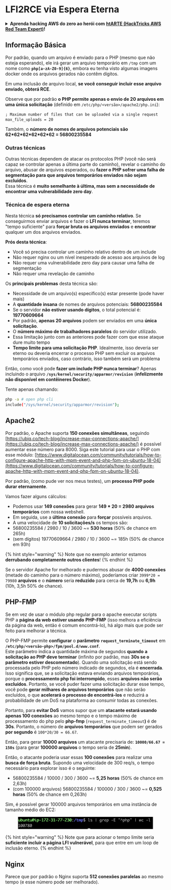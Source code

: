 # LFI2RCE via Espera Eterna

<details>

<summary><strong>Aprenda hacking AWS do zero ao herói com</strong> <a href="https://training.hacktricks.xyz/courses/arte"><strong>htARTE (HackTricks AWS Red Team Expert)</strong></a><strong>!</strong></summary>

Outras maneiras de apoiar o HackTricks:

* Se você deseja ver sua **empresa anunciada no HackTricks** ou **baixar o HackTricks em PDF** Verifique os [**PLANOS DE ASSINATURA**](https://github.com/sponsors/carlospolop)!
* Adquira o [**swag oficial do PEASS & HackTricks**](https://peass.creator-spring.com)
* Descubra [**A Família PEASS**](https://opensea.io/collection/the-peass-family), nossa coleção exclusiva de [**NFTs**](https://opensea.io/collection/the-peass-family)
* **Junte-se ao** 💬 [**grupo Discord**](https://discord.gg/hRep4RUj7f) ou ao [**grupo telegram**](https://t.me/peass) ou **siga-nos** no **Twitter** 🐦 [**@carlospolopm**](https://twitter.com/hacktricks\_live)**.**
* **Compartilhe seus truques de hacking enviando PRs para os** [**HackTricks**](https://github.com/carlospolop/hacktricks) e [**HackTricks Cloud**](https://github.com/carlospolop/hacktricks-cloud) repositórios do github.

</details>

## Informação Básica

Por padrão, quando um arquivo é enviado para o PHP (mesmo que não esteja esperando), ele irá gerar um arquivo temporário em `/tmp` com um nome como **`php[a-zA-Z0-9]{6}`**, embora eu tenha visto algumas imagens docker onde os arquivos gerados não contêm dígitos.

Em uma inclusão de arquivo local, **se você conseguir incluir esse arquivo enviado, obterá RCE**.

Observe que por padrão **o PHP permite apenas o envio de 20 arquivos em uma única solicitação** (definido em `/etc/php/<versão>/apache2/php.ini`):
```
; Maximum number of files that can be uploaded via a single request
max_file_uploads = 20
```
Também, o **número de nomes de arquivos potenciais são 62\*62\*62\*62\*62\*62 = 56800235584**

### Outras técnicas

Outras técnicas dependem de atacar os protocolos PHP (você não será capaz se controlar apenas a última parte do caminho), revelar o caminho do arquivo, abusar de arquivos esperados, ou **fazer o PHP sofrer uma falha de segmentação para que arquivos temporários enviados não sejam excluídos**.\
Essa técnica é **muito semelhante à última, mas sem a necessidade de encontrar uma vulnerabilidade zero day**.

### Técnica de espera eterna

Nesta técnica **só precisamos controlar um caminho relativo**. Se conseguirmos enviar arquivos e fazer o **LFI nunca terminar**, teremos "tempo suficiente" para **forçar bruta os arquivos enviados** e **encontrar** qualquer um dos arquivos enviados.

**Prós desta técnica**:

* Você só precisa controlar um caminho relativo dentro de um include
* Não requer nginx ou um nível inesperado de acesso aos arquivos de log
* Não requer uma vulnerabilidade zero day para causar uma falha de segmentação
* Não requer uma revelação de caminho

Os **principais problemas** desta técnica são:

* Necessidade de um arquivo(s) específico(s) estar presente (pode haver mais)
* A **quantidade insana** de nomes de arquivos potenciais: **56800235584**
* Se o servidor **não estiver usando dígitos**, o total potencial é: **19770609664**
* Por padrão, **apenas 20 arquivos** podem ser enviados em uma **única solicitação**.
* O **número máximo de trabalhadores paralelos** do servidor utilizado.
* Essa limitação junto com as anteriores pode fazer com que esse ataque dure muito tempo
* **Tempo limite para uma solicitação PHP**. Idealmente, isso deveria ser eterno ou deveria encerrar o processo PHP sem excluir os arquivos temporários enviados, caso contrário, isso também será um problema

Então, como você pode **fazer um include PHP nunca terminar**? Apenas incluindo o arquivo **`/sys/kernel/security/apparmor/revision`** (**infelizmente não disponível em contêineres Docker**).

Tente apenas chamando:
```bash
php -a # open php cli
include("/sys/kernel/security/apparmor/revision");
```
## Apache2

Por padrão, o Apache suporta **150 conexões simultâneas**, seguindo [https://ubiq.co/tech-blog/increase-max-connections-apache/](https://ubiq.co/tech-blog/increase-max-connections-apache/) é possível aumentar esse número para 8000. Siga este tutorial para usar o PHP com esse módulo: [https://www.digitalocean.com/community/tutorials/how-to-configure-apache-http-with-mpm-event-and-php-fpm-on-ubuntu-18-04](https://www.digitalocean.com/community/tutorials/how-to-configure-apache-http-with-mpm-event-and-php-fpm-on-ubuntu-18-04).

Por padrão, (como pude ver nos meus testes), um **processo PHP pode durar eternamente**.

Vamos fazer alguns cálculos:

* Podemos usar **149 conexões** para gerar **149 \* 20 = 2980 arquivos temporários** com nossa webshell.
* Em seguida, use a **última conexão** para **forçar** possíveis arquivos.
* A uma velocidade de **10 solicitações/s** os tempos são:
* 56800235584 / 2980 / 10 / 3600 \~= **530 horas** (50% de chance em 265h)
* (sem dígitos) 19770609664 / 2980 / 10 / 3600 \~= 185h (50% de chance em 93h)

{% hint style="warning" %}
Note que no exemplo anterior estamos **derrubando completamente outros clientes**!
{% endhint %}

Se o servidor Apache for melhorado e pudermos abusar de **4000 conexões** (metade do caminho para o número máximo), poderíamos criar `3999*20 = 79980` **arquivos** e o **número** seria **reduzido** para cerca de **19,7h** ou **6,9h** (10h, 3,5h 50% de chance).

## PHP-FMP

Se em vez de usar o módulo php regular para o apache executar scripts PHP a **página da web estiver usando** **PHP-FMP** (isso melhora a eficiência da página da web, então é comum encontrá-lo), há algo mais que pode ser feito para melhorar a técnica.

O PHP-FMP permite **configurar** o **parâmetro** **`request_terminate_timeout`** em **`/etc/php/<versão-php>/fpm/pool.d/www.conf`**.\
Este parâmetro indica a quantidade máxima de segundos **quando** **a solicitação ao PHP deve terminar** (infinito por padrão, mas **30s se o parâmetro estiver descomentado**). Quando uma solicitação está sendo processada pelo PHP pelo número indicado de segundos, ela é **encerrada**. Isso significa que, se a solicitação estava enviando arquivos temporários, porque o **processamento php foi interrompido**, esses **arquivos não serão excluídos**. Portanto, se você puder fazer uma solicitação durar esse tempo, você pode **gerar milhares de arquivos temporários** que não serão excluídos, o que **acelerará o processo de encontrá-los** e reduzirá a probabilidade de um DoS na plataforma ao consumir todas as conexões.

Portanto, para **evitar DoS** vamos supor que um **atacante estará usando apenas 100 conexões** ao mesmo tempo e o tempo máximo de processamento do php pelo **php-fmp** (`request_terminate_timeout`**)** é de **30s**. Portanto, o número de **arquivos temporários** que podem ser gerados **por segundo** é `100*20/30 = 66.67`.

Então, para gerar **10000 arquivos** um atacante precisaria de: **`10000/66.67 = 150s`** (para gerar **100000 arquivos** o tempo seria de **25min**).

Então, o atacante poderia usar essas **100 conexões** para realizar uma **busca de força bruta**. Supondo uma velocidade de 300 req/s, o tempo necessário para explorar isso é o seguinte:

* 56800235584 / 10000 / 300 / 3600 \~= **5,25 horas** (50% de chance em 2,63h)
* (com 100000 arquivos) 56800235584 / 100000 / 300 / 3600 \~= **0,525 horas** (50% de chance em 0,263h)

Sim, é possível gerar 100000 arquivos temporários em uma instância de tamanho médio do EC2:

<figure><img src="../../.gitbook/assets/image (240).png" alt=""><figcaption></figcaption></figure>

{% hint style="warning" %}
Note que para acionar o tempo limite seria **suficiente incluir a página LFI vulnerável**, para que entre em um loop de inclusão eterno.
{% endhint %}

## Nginx

Parece que por padrão o Nginx suporta **512 conexões paralelas** ao mesmo tempo (e esse número pode ser melhorado).
